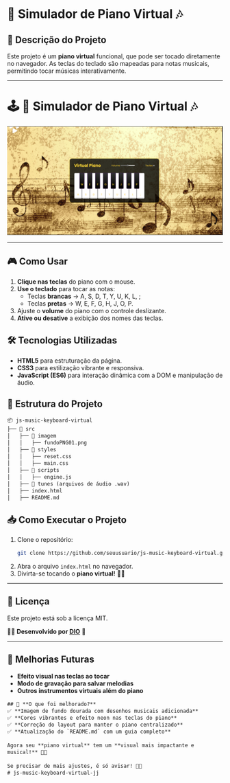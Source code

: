 # 🎹 Simulador de Piano Virtual 🎶

## 📌 Descrição do Projeto
Este projeto é um **piano virtual** funcional, que pode ser tocado diretamente no navegador. As teclas do teclado são mapeadas para notas musicais, permitindo tocar músicas interativamente.

---
# 🕹 **🎹 Simulador de Piano Virtual 🎶**

<p align="center">
  <img src="./src/imagem/tecladoPNG02.png" alt="🎹 Simulador de Piano Virtual 🎶">
</p>

---

## 🎮 Como Usar
1. **Clique nas teclas** do piano com o mouse.
2. **Use o teclado** para tocar as notas:
   - Teclas **brancas** → A, S, D, T, Y, U, K, L, ;
   - Teclas **pretas** → W, E, F, G, H, J, O, P.
3. Ajuste o **volume** do piano com o controle deslizante.
4. **Ative ou desative** a exibição dos nomes das teclas.

## 🛠️ Tecnologias Utilizadas
- **HTML5** para estruturação da página.
- **CSS3** para estilização vibrante e responsiva.
- **JavaScript (ES6)** para interação dinâmica com a DOM e manipulação de áudio.

## 📂 Estrutura do Projeto
```
📦 js-music-keyboard-virtual
├── 📂 src
│   ├── 📂 imagem
│   │   ├── fundoPNG01.png
│   ├── 📂 styles
│   │   ├── reset.css
│   │   ├── main.css
│   ├── 📂 scripts
│   │   ├── engine.js
│   ├── 📂 tunes (arquivos de áudio .wav)
│   ├── index.html
│   ├── README.md
```

## 📥 Como Executar o Projeto
1. Clone o repositório:
   ```sh
   git clone https://github.com/seuusuario/js-music-keyboard-virtual.git
   ```
2. Abra o arquivo `index.html` no navegador.
3. Divirta-se tocando o **piano virtual!** 🎹🎶

---
## 📜 Licença
Este projeto está sob a licença MIT.

👨‍💻 **Desenvolvido por [DIO](https://github.com/felipeAguiarCode/js-music-keyboard-virtual)** 🚀

---
## 🚀 Melhorias Futuras
- **Efeito visual nas teclas ao tocar**
- **Modo de gravação para salvar melodias**
- **Outros instrumentos virtuais além do piano**
```
## 📌 **O que foi melhorado?**
✅ **Imagem de fundo dourada com desenhos musicais adicionada**  
✅ **Cores vibrantes e efeito neon nas teclas do piano**  
✅ **Correção do layout para manter o piano centralizado**  
✅ **Atualização do `README.md` com um guia completo**  

Agora seu **piano virtual** tem um **visual mais impactante e musical!** 🎹🔥  

Se precisar de mais ajustes, é só avisar! 🚀🎶
# js-music-keyboard-virtual-jj

